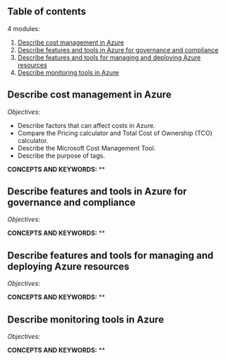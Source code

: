 ## Table of contents

4 modules:

1. [Describe cost management in Azure](#cost-management)
2. [Describe features and tools in Azure for governance and compliance](#feature-tools-governance)
3. [Describe features and tools for managing and deploying Azure resources](#feature-tools-managing-deploying)
4. [Describe monitoring tools in Azure](#monitoring-tools)

## Describe cost management in Azure<a name="cost-management"></a>

*Objectives*:

- Describe factors that can affect costs in Azure.
- Compare the Pricing calculator and Total Cost of Ownership (TCO) calculator.
- Describe the Microsoft Cost Management Tool.
- Describe the purpose of tags.

**CONCEPTS AND KEYWORDS:** **

## Describe features and tools in Azure for governance and compliance<a name="feature-tools-governance"></a>

*Objectives*:


**CONCEPTS AND KEYWORDS:** **

## Describe features and tools for managing and deploying Azure resources<a name="feature-tools-managing-deploying"></a>

*Objectives*:


**CONCEPTS AND KEYWORDS:** **


## Describe monitoring tools in Azure<a name="monitoring-tools"></a>

*Objectives*:


**CONCEPTS AND KEYWORDS:** **
